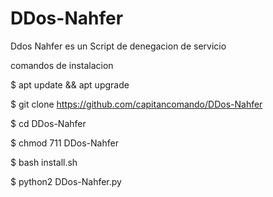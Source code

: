 # DDos-Nahfer
Ddos Nahfer es un Script de denegacion de servicio

comandos de instalacion

$ apt update && apt upgrade

$ git clone https://github.com/capitancomando/DDos-Nahfer

$ cd DDos-Nahfer

$ chmod 711 DDos-Nahfer

$ bash install.sh

$ python2 DDos-Nahfer.py

